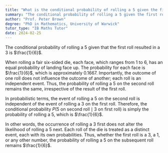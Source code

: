 ```yaml
---
title: "What is the conditional probability of rolling a 5 given the first roll is a 3?"
summary: "The conditional probability of rolling a 5 given the first roll is a 3 is 1/6."
author: "Prof. Peter Brown"
degree: "PhD in Mathematics, University of Warwick"
tutor_type: "IB Maths Tutor"
date: 2024-02-25
---
```


The conditional probability of rolling a $5$ given that the first roll resulted in a $3$ is $\frac{1}{6}$.

When rolling a fair six-sided die, each face, which ranges from $1$ to $6$, has an equal probability of landing face up. The probability for each face is $\frac{1}{6}$, which is approximately $0.1667$. Importantly, the outcome of one roll does not influence the outcome of another; each roll is an independent event. Thus, the probability of rolling a $5$ on the second roll remains the same, irrespective of the result of the first roll.

In probabilistic terms, the event of rolling a $5$ on the second roll is independent of the event of rolling a $3$ on the first roll. Therefore, the conditional probability $P(5 \text{ on second roll} \mid 3 \text{ on first roll})$ is simply the probability of rolling a $5$, which is $\frac{1}{6}$.

In other words, the occurrence of rolling a $3$ first does not alter the likelihood of rolling a $5$ next. Each roll of the die is treated as a distinct event, each with its own probabilities. Thus, whether the first roll is a $3$, a $1$, or any other number, the probability of rolling a $5$ on the subsequent roll remains $\frac{1}{6}$.
    